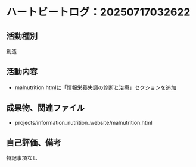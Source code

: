 # ハートビートログ：20250717032622

## 活動種別
創造

## 活動内容
- malnutrition.htmlに「情報栄養失調の診断と治療」セクションを追加

## 成果物、関連ファイル
- projects/information_nutrition_website/malnutrition.html

## 自己評価、備考
特記事項なし
